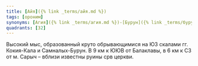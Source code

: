 ```yaml
---
title: [Айя]({% link _terms/айя.md %})
tags: [ороним]
synonyms: [Агия]({% link _terms/агия.md %})-[Бурун]({% link _terms/бурун.md %})
quadrants: [З2]
---
```


Высокий мыс, образованный круто обрывающимися на ЮЗ скалами гг. Кокия-Кала и
Самналых-Бурун. В 9 км к ЮЮВ от Балаклавы, в 6 км к СЗ от м. Сарыч – вблизи
известны руины срв церкви.
